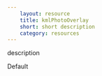 ```yaml
---
    layout: resource
    title: kmlPhotoOverlay
    short: short description
    category: resources
---
```


description

Default

